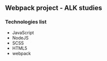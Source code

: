 ## Webpack project - ALK studies

### Technologies list
* JavaScript
* NodeJS
* SCSS
* HTML5
* webpack